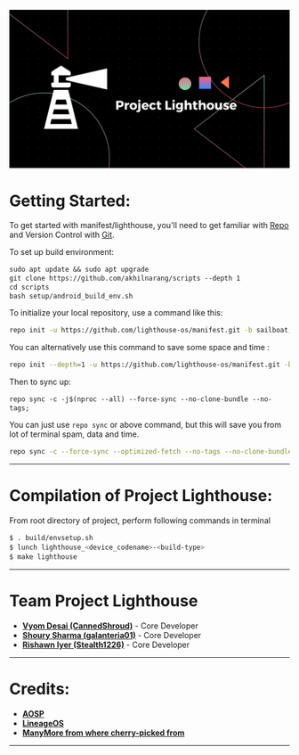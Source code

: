  ![LighthouseOS](https://raw.githubusercontent.com/lighthouse-os/manifest/sailboat/lighthouse.png)

 Getting Started:
 ==============

To get started with manifest/lighthouse, you'll need to get familiar with [Repo](https://source.android.com/source/using-repo.html) and Version Control with [Git](https://source.android.com/source/version-control.html).

To set up build environment:
```
sudo apt update && sudo apt upgrade
git clone https://github.com/akhilnarang/scripts --depth 1
cd scripts
bash setup/android_build_env.sh
```

To initialize your local repository, use a command like this:

```bash
repo init -u https://github.com/lighthouse-os/manifest.git -b sailboat;
```
You can alternatively use this command to save some space and time :

```bash
repo init --depth=1 -u https://github.com/lighthouse-os/manifest.git -b sailboat;
```

Then to sync up:

```
repo sync -c -j$(nproc --all) --force-sync --no-clone-bundle --no-tags;
```
You can just use `repo sync` or above command, but this will save you from lot of terminal spam, data and time.
```bash
repo sync -c --force-sync --optimized-fetch --no-tags --no-clone-bundle --prune -j$(nproc --all);
```
---------------------------------------------------------------------------------------
 Compilation of Project Lighthouse:
 ==================

From root directory of project, perform following commands in terminal

```bash
$ . build/envsetup.sh
$ lunch lighthouse_<device_codename>-<build-type>
$ make lighthouse
```
---------------------------------------------------------------------------------------
 Team Project Lighthouse
 ===============

 * [**Vyom Desai (CannedShroud)**](https://t.me/CannedShroudted) - Core Developer
 * [**Shoury Sharma (galanteria01)**](https://t.me/galanteria01) - Core Developer
 * [**Rishawn Iyer (Stealth1226)**](https://t.me/Stealth1226) - Core Developer


---------------------------------------------------------------------------------------
 Credits:
 =======

 * [**AOSP**](https://github.com/AOSP)
 * [**LineageOS**](https://github.com/LineageOS)
 * [**ManyMore from where cherry-picked from**](https://github.com)

---------------------------------------------------------------------------------------
